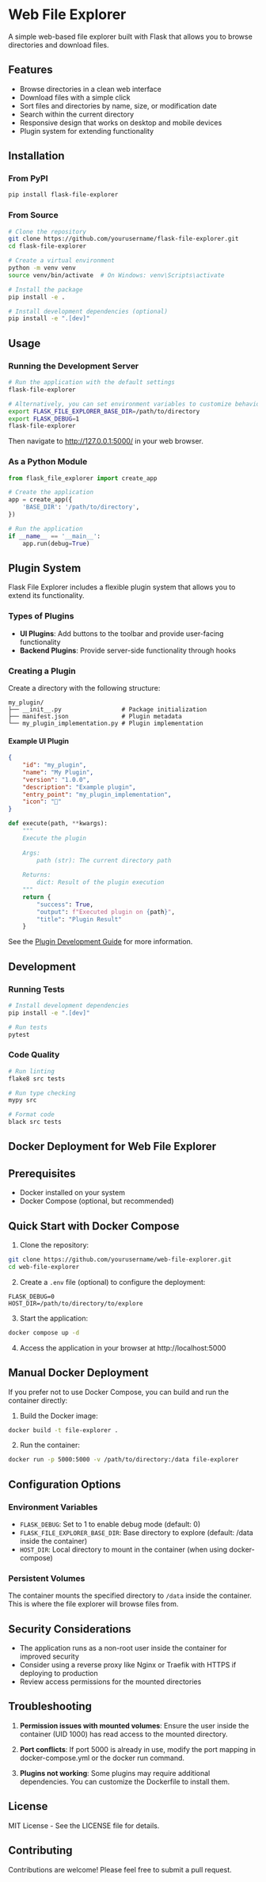 # Web File Explorer

A simple web-based file explorer built with Flask that allows you to browse directories and download files.

## Features

- Browse directories in a clean web interface
- Download files with a simple click
- Sort files and directories by name, size, or modification date
- Search within the current directory
- Responsive design that works on desktop and mobile devices
- Plugin system for extending functionality

## Installation

### From PyPI

```bash
pip install flask-file-explorer
```

### From Source

```bash
# Clone the repository
git clone https://github.com/yourusername/flask-file-explorer.git
cd flask-file-explorer

# Create a virtual environment
python -m venv venv
source venv/bin/activate  # On Windows: venv\Scripts\activate

# Install the package
pip install -e .

# Install development dependencies (optional)
pip install -e ".[dev]"
```

## Usage

### Running the Development Server

```bash
# Run the application with the default settings
flask-file-explorer

# Alternatively, you can set environment variables to customize behavior
export FLASK_FILE_EXPLORER_BASE_DIR=/path/to/directory
export FLASK_DEBUG=1
flask-file-explorer
```

Then navigate to http://127.0.0.1:5000/ in your web browser.

### As a Python Module

```python
from flask_file_explorer import create_app

# Create the application
app = create_app({
    'BASE_DIR': '/path/to/directory',
})

# Run the application
if __name__ == '__main__':
    app.run(debug=True)
```

## Plugin System

Flask File Explorer includes a flexible plugin system that allows you to extend its functionality.

### Types of Plugins

- **UI Plugins**: Add buttons to the toolbar and provide user-facing functionality
- **Backend Plugins**: Provide server-side functionality through hooks

### Creating a Plugin

Create a directory with the following structure:

```
my_plugin/
├── __init__.py                 # Package initialization
├── manifest.json               # Plugin metadata
└── my_plugin_implementation.py # Plugin implementation
```

#### Example UI Plugin

```json
{
    "id": "my_plugin",
    "name": "My Plugin",
    "version": "1.0.0",
    "description": "Example plugin",
    "entry_point": "my_plugin_implementation",
    "icon": "🔧"
}
```

```python
def execute(path, **kwargs):
    """
    Execute the plugin
    
    Args:
        path (str): The current directory path
        
    Returns:
        dict: Result of the plugin execution
    """
    return {
        "success": True,
        "output": f"Executed plugin on {path}",
        "title": "Plugin Result"
    }
```

See the [Plugin Development Guide](docs/plugin_development_guide.md) for more information.

## Development

### Running Tests

```bash
# Install development dependencies
pip install -e ".[dev]"

# Run tests
pytest
```

### Code Quality

```bash
# Run linting
flake8 src tests

# Run type checking
mypy src

# Format code
black src tests
```

## Docker Deployment for Web File Explorer

## Prerequisites

- Docker installed on your system
- Docker Compose (optional, but recommended)

## Quick Start with Docker Compose

1. Clone the repository:
```bash
git clone https://github.com/yourusername/web-file-explorer.git
cd web-file-explorer
   ```

2. Create a `.env` file (optional) to configure the deployment:
```
FLASK_DEBUG=0
HOST_DIR=/path/to/directory/to/explore
```

3. Start the application:
```bash
docker compose up -d
```

4. Access the application in your browser at http://localhost:5000

## Manual Docker Deployment

If you prefer not to use Docker Compose, you can build and run the container directly:

1. Build the Docker image:
```bash
docker build -t file-explorer .
```

2. Run the container:
```bash
docker run -p 5000:5000 -v /path/to/directory:/data file-explorer
```

## Configuration Options

### Environment Variables

- `FLASK_DEBUG`: Set to 1 to enable debug mode (default: 0)
- `FLASK_FILE_EXPLORER_BASE_DIR`: Base directory to explore (default: /data inside the container)
- `HOST_DIR`: Local directory to mount in the container (when using docker-compose)

### Persistent Volumes

The container mounts the specified directory to `/data` inside the container. This is where the file explorer will browse files from.

## Security Considerations

- The application runs as a non-root user inside the container for improved security
- Consider using a reverse proxy like Nginx or Traefik with HTTPS if deploying to production
- Review access permissions for the mounted directories

## Troubleshooting

1. **Permission issues with mounted volumes**: 
   Ensure the user inside the container (UID 1000) has read access to the mounted directory.

2. **Port conflicts**:
   If port 5000 is already in use, modify the port mapping in docker-compose.yml or the docker run command.

3. **Plugins not working**:
   Some plugins may require additional dependencies. You can customize the Dockerfile to install them.

## License

MIT License - See the LICENSE file for details.

## Contributing

Contributions are welcome! Please feel free to submit a pull request.